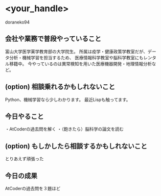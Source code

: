 # <your_handle>
doraneko94

## 会社や業務で普段やっていること
富山大学医学薬学教育部の大学院生。
所属は疫学・健康政策学教室だが、データ分析・機械学習を担当するため、
医療情報科学教室や脳科学教室にもレンタル移籍中。
今やっているのは異常検知を用いた医療機器開発・地理情報分析など。

## (option) 相談乗れるかもしれないこと
Python、機械学習なら少しわかります。
最近Lispも触ってます。

## 今日やること
・AtCoderの過去問を解く
・（飽きたら）脳科学の論文を読む

## (option) もしかしたら相談するかもしれないこと
とりあえず頑張った

## 今日の成果
AtCoderの過去問を３題ほど
